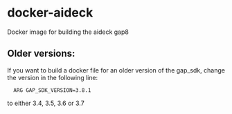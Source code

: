 # docker-aideck

Docker image for building the aideck gap8

## Older versions:

If you want to build a docker file for an older version of the gap_sdk, change the version in the following line:

```
  ARG GAP_SDK_VERSION=3.8.1
```


to either 3.4, 3.5, 3.6 or 3.7

